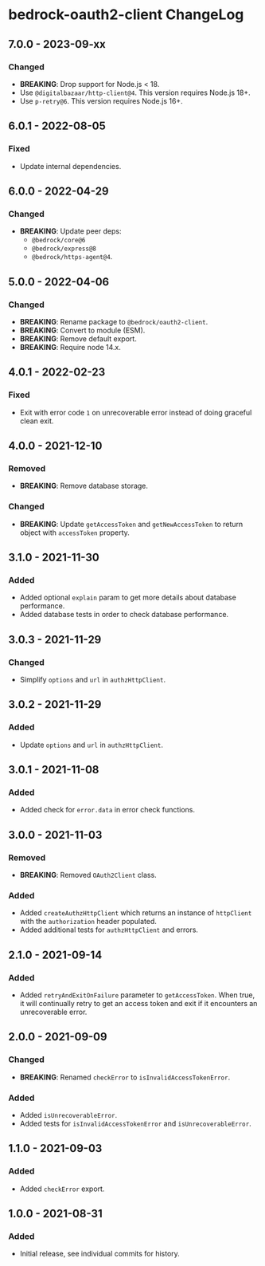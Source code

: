 # bedrock-oauth2-client ChangeLog

## 7.0.0 - 2023-09-xx

### Changed
- **BREAKING**: Drop support for Node.js < 18.
- Use `@digitalbazaar/http-client@4`. This version requires Node.js 18+.
- Use `p-retry@6`. This version requires Node.js 16+.

## 6.0.1 - 2022-08-05

### Fixed
- Update internal dependencies.

## 6.0.0 - 2022-04-29

### Changed
- **BREAKING**: Update peer deps:
  - `@bedrock/core@6`
  - `@bedrock/express@8`
  - `@bedrock/https-agent@4`.

## 5.0.0 - 2022-04-06

### Changed
- **BREAKING**: Rename package to `@bedrock/oauth2-client`.
- **BREAKING**: Convert to module (ESM).
- **BREAKING**: Remove default export.
- **BREAKING**: Require node 14.x.

## 4.0.1 - 2022-02-23

### Fixed
- Exit with error code `1` on unrecoverable error instead of doing
  graceful clean exit.

## 4.0.0 - 2021-12-10

### Removed
- **BREAKING**: Remove database storage.

### Changed
- **BREAKING**: Update `getAccessToken` and `getNewAccessToken` to return object with
  `accessToken` property.

## 3.1.0 - 2021-11-30

### Added
- Added optional `explain` param to get more details about database performance.
- Added database tests in order to check database performance.

## 3.0.3 - 2021-11-29

### Changed
- Simplify `options` and `url` in `authzHttpClient`.

## 3.0.2 - 2021-11-29

### Added
- Update `options` and `url` in `authzHttpClient`.

## 3.0.1 - 2021-11-08

### Added
- Added check for `error.data` in error check functions.

## 3.0.0 - 2021-11-03

### Removed
- **BREAKING**: Removed `OAuth2Client` class.

### Added
- Added `createAuthzHttpClient` which returns an instance of `httpClient` with the
  `authorization` header populated.
- Added additional tests for `authzHttpClient` and errors.

## 2.1.0 - 2021-09-14

### Added
- Added `retryAndExitOnFailure` parameter to `getAccessToken`. When true, it
  will continually retry to get an access token and exit if it encounters an
  unrecoverable error.

## 2.0.0 - 2021-09-09

### Changed
- **BREAKING**: Renamed `checkError` to `isInvalidAccessTokenError`.

### Added
- Added `isUnrecoverableError`.
- Added tests for `isInvalidAccessTokenError` and `isUnrecoverableError`.

## 1.1.0 - 2021-09-03

### Added
- Added `checkError` export.

## 1.0.0 - 2021-08-31

### Added
- Initial release, see individual commits for history.
